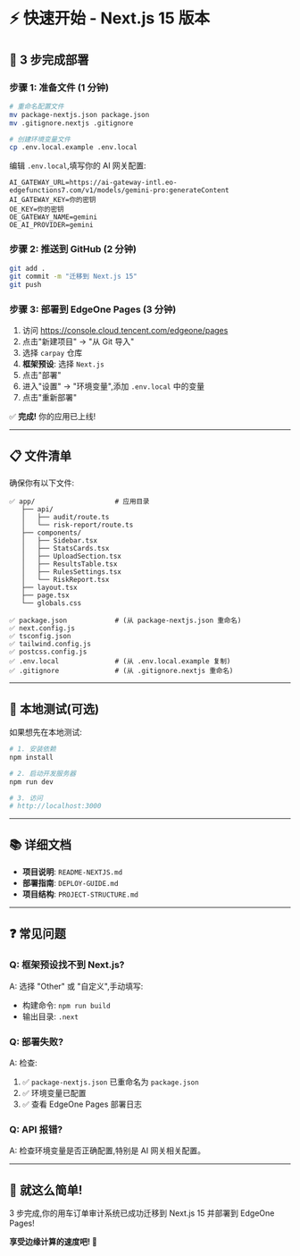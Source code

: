 # ⚡ 快速开始 - Next.js 15 版本

## 🎯 3 步完成部署

### 步骤 1: 准备文件 (1 分钟)

```bash
# 重命名配置文件
mv package-nextjs.json package.json
mv .gitignore.nextjs .gitignore

# 创建环境变量文件
cp .env.local.example .env.local
```

编辑 `.env.local`,填写你的 AI 网关配置:
```env
AI_GATEWAY_URL=https://ai-gateway-intl.eo-edgefunctions7.com/v1/models/gemini-pro:generateContent
AI_GATEWAY_KEY=你的密钥
OE_KEY=你的密钥
OE_GATEWAY_NAME=gemini
OE_AI_PROVIDER=gemini
```

### 步骤 2: 推送到 GitHub (2 分钟)

```bash
git add .
git commit -m "迁移到 Next.js 15"
git push
```

### 步骤 3: 部署到 EdgeOne Pages (3 分钟)

1. 访问 https://console.cloud.tencent.com/edgeone/pages
2. 点击"新建项目" → "从 Git 导入"
3. 选择 `carpay` 仓库
4. **框架预设**: 选择 `Next.js`
5. 点击"部署"
6. 进入"设置" → "环境变量",添加 `.env.local` 中的变量
7. 点击"重新部署"

✅ **完成!** 你的应用已上线!

---

## 📋 文件清单

确保你有以下文件:

```
✅ app/                    # 应用目录
   ├── api/
   │   ├── audit/route.ts
   │   └── risk-report/route.ts
   ├── components/
   │   ├── Sidebar.tsx
   │   ├── StatsCards.tsx
   │   ├── UploadSection.tsx
   │   ├── ResultsTable.tsx
   │   ├── RulesSettings.tsx
   │   └── RiskReport.tsx
   ├── layout.tsx
   ├── page.tsx
   └── globals.css

✅ package.json            # (从 package-nextjs.json 重命名)
✅ next.config.js
✅ tsconfig.json
✅ tailwind.config.js
✅ postcss.config.js
✅ .env.local              # (从 .env.local.example 复制)
✅ .gitignore              # (从 .gitignore.nextjs 重命名)
```

---

## 🧪 本地测试(可选)

如果想先在本地测试:

```bash
# 1. 安装依赖
npm install

# 2. 启动开发服务器
npm run dev

# 3. 访问
# http://localhost:3000
```

---

## 📚 详细文档

- **项目说明**: `README-NEXTJS.md`
- **部署指南**: `DEPLOY-GUIDE.md`
- **项目结构**: `PROJECT-STRUCTURE.md`

---

## ❓ 常见问题

### Q: 框架预设找不到 Next.js?

A: 选择 "Other" 或 "自定义",手动填写:
- 构建命令: `npm run build`
- 输出目录: `.next`

### Q: 部署失败?

A: 检查:
1. ✅ `package-nextjs.json` 已重命名为 `package.json`
2. ✅ 环境变量已配置
3. ✅ 查看 EdgeOne Pages 部署日志

### Q: API 报错?

A: 检查环境变量是否正确配置,特别是 AI 网关相关配置。

---

## 🎉 就这么简单!

3 步完成,你的用车订单审计系统已成功迁移到 Next.js 15 并部署到 EdgeOne Pages!

**享受边缘计算的速度吧! 🚀**

